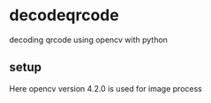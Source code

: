 # decodeqrcode
decoding qrcode using opencv with python

## setup
Here opencv version 4.2.0 is used for image process
